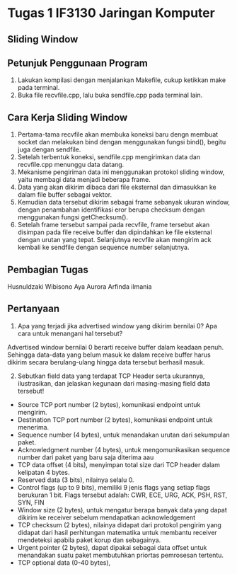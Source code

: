 # Tugas 1 IF3130 Jaringan Komputer

## Sliding Window

## Petunjuk Penggunaan Program

1. Lakukan kompilasi dengan menjalankan Makefile, cukup ketikkan make pada terminal.
2. Buka file recvfile.cpp, lalu buka sendfile.cpp pada terminal lain.

## Cara Kerja Sliding Window

1. Pertama-tama recvfile akan membuka koneksi baru dengn membuat socket dan melakukan bind dengan menggunakan fungsi bind(), begitu juga dengan sendfile.
2. Setelah terbentuk koneksi, sendfile.cpp mengirimkan data dan recvfile.cpp menunggu data datang.
3. Mekanisme pengiriman data ini menggunakan protokol sliding window, yaitu membagi data menjadi beberapa frame.
4. Data yang akan dikirim dibaca dari file eksternal dan dimasukkan ke dalam file buffer sebagai vektor.
5. Kemudian data tersebut dikirim sebagai frame sebanyak ukuran window, dengan penambahan identifikasi eror berupa checksum dengan menggunakan fungsi getChecksum().
6. Setelah frame tersebut sampai pada recvfile, frame tersebut akan disimpan pada file receive buffer dan dipindahkan ke file eksternal dengan urutan yang tepat. Selanjutnya recvfile akan mengirim ack kembali ke sendfile dengan sequence number selanjutnya. 

## Pembagian Tugas

Husnuldzaki Wibisono
Aya Aurora
Arfinda ilmania

## Pertanyaan

1. Apa yang terjadi jika advertised window yang dikirim bernilai 0? Apa cara untuk menangani hal tersebut?

Advertised window bernilai 0 berarti receive buffer dalam keadaan penuh. Sehingga data-data yang belum masuk ke dalam receive buffer harus dikirim secara berulang-ulang hingga data tersebut berhasil masuk.

2. Sebutkan field data yang terdapat TCP Header serta ukurannya, ilustrasikan, dan jelaskan kegunaan dari masing-masing field data tersebut!

- Source TCP port number (2 bytes), komunikasi endpoint untuk mengirim.
- Destination TCP port number (2 bytes), komunikasi endpoint untuk menerima.
- Sequence number (4 bytes), untuk menandakan urutan dari sekumpulan paket.
- Acknowledgment number (4 bytes), untuk mengomunikasikan sequence number dari paket yang baru saja diterima aau 
- TCP data offset (4 bits), menyimpan total size dari TCP header dalam kelipatan 4 bytes.
- Reserved data (3 bits), nilainya selalu 0. 
- Control flags (up to 9 bits), memiliki 9 jenis flags yang setiap flags berukuran 1 bit. Flags tersebut adalah: CWR, ECE, URG, ACK, PSH, RST, SYN, FIN
- Window size (2 bytes), untuk mengatur berapa banyak data yang dapat dikirim  ke receiver sebelum mendapatkan acknowledgement
- TCP checksum (2 bytes), nilainya didapat dari protokol pengirim yang didapat dari hasil perhitungan matematika untuk membantu receiver mendeteksi apabila paket korup dan sebagainya. 
- Urgent pointer (2 bytes), dapat dipakai sebagai data offset untuk menandakan suatu paket membutuhkan priortas pemrosesan tertentu. 
- TCP optional data (0-40 bytes), 




